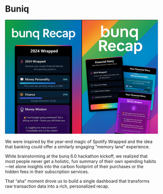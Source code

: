 # Buniq

![image](./titlecard.jpg)

We were inspired by the year-end magic of Spotify Wrapped and the idea that banking could offer a similarly engaging “memory lane” experience. 

While brainstorming at the bunq 6.0 hackathon kickoff, we realized that most people never get a holistic, fun summary of their own spending habits—let alone insights into the carbon footprint of their purchases or the hidden fees in their subscription services. 

That “aha” moment drove us to build a single dashboard that transforms raw transaction data into a rich, personalized recap.